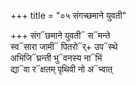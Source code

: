 +++
title = "०५ संगच्छमाने युवती"

+++
संग᳓छमाने युवती᳓ स᳓मन्ते  
स्व᳓सारा जामी᳓ पितरो᳓र्+ उप᳓स्थे  
अभिजि᳓घ्रन्ती भु᳓वनस्य ना᳓भिं  
द्या᳓वा र᳓क्षतम् पृथिवी नो अ᳓भ्वात्